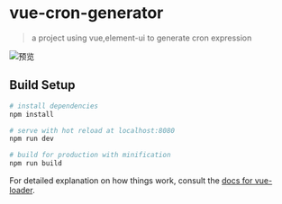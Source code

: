# vue-cron-generator

> a project using vue,element-ui to generate cron expression

![预览](https://raw.githubusercontent.com/ldang264/vue-cron-generator/master/resources/snapshot.png)

## Build Setup

``` bash
# install dependencies
npm install

# serve with hot reload at localhost:8080
npm run dev

# build for production with minification
npm run build
```

For detailed explanation on how things work, consult the [docs for vue-loader](http://vuejs.github.io/vue-loader).
